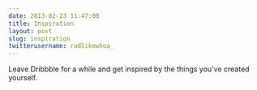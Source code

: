 ```yaml
---
date: 2013-02-23 11:47:00
title: Inspiration
layout: post
slug: inspiration
twitterusername: radlikewhoa_ 
---
```

Leave Dribbble for a while and get inspired by the things you've created yourself.
